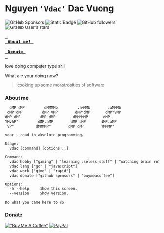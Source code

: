 # Nguyen ```'Vdac'``` Dac Vuong
![GitHub Sponsors](https://img.shields.io/github/sponsors/d1agnoze)
![Static Badge](https://img.shields.io/badge/user-vdac-green)
![GitHub followers](https://img.shields.io/github/followers/d1agnoze?style=flat&color=green)
![GitHub User's stars](https://img.shields.io/github/stars/d1agnoze?style=flat&color=green)

**[<kbd> <br> About me! <br> </kbd>](#about-me)**
**[<kbd> <br> Donate <br> </kbd>](#donate)**

love doing computer type shii

What are your doing now?
> cooking up some monstrosities of software

### About me
``` txt
  dMP dMP         dMMMMb         .aMMMb        .aMMMb
 dMP dMP         dMP VMP        dMP"dMP       dMP"VMP
dMP dMP         dMP dMP        dMMMMMP       dMP     
YMvAP"         dMP.aMP        dMP dMP       dMP.aMP  
 VP"          dMMMMP"        dMP dMP        VMMMP"   

vdac - road to absolute programming.

Usage:
  vdac [command] [options...]

Command:
  vdac hobby ["gaming" | "learning useless stuff" | "watching brain rot clips"]
  vdac lang ["go" | "javascript"]
  vdac work ["gime" | "rapid"]
  vdac donate ["github sponsors" | "buymeacoffee"]

Options:
  -h --help     Show this screen.
  --version     Show version.

Do what you came here to do
```
### Donate  
[!["Buy Me A Coffee"](https://img.shields.io/badge/Buy%20Me%20a%20Coffee-ffdd00?style=for-the-badge&logo=buy-me-a-coffee&logoColor=black)](https://www.buymeacoffee.com/d1agnoze)
[![PayPal](https://img.shields.io/badge/PayPal-00457C?style=for-the-badge&logo=paypal&logoColor=white)](https://paypal.me/d1ag) 
